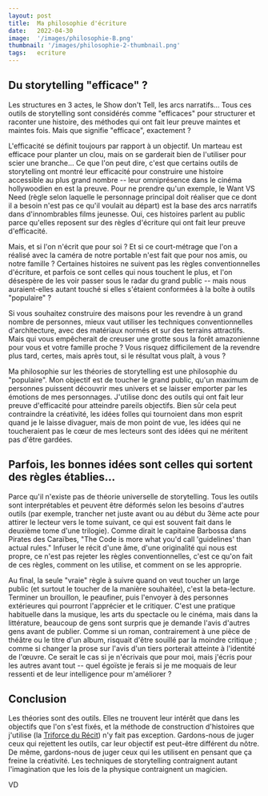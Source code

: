 ```yaml
---
layout: post
title:  Ma philosophie d'écriture
date:   2022-04-30
image:  '/images/philosophie-B.png'
thumbnail: '/images/philosophie-2-thumbnail.png'
tags:   ecriture
---
```


## Du storytelling "efficace" ?

Les structures en 3 actes, le Show don't Tell, les arcs narratifs… Tous ces outils de storytelling sont considérés comme "efficaces" pour structurer et raconter une histoire, des méthodes qui ont fait leur preuve maintes et maintes fois. Mais que signifie "efficace", exactement ?

L'efficacité se définit toujours par rapport à un objectif. Un marteau est efficace pour planter un clou, mais on se garderait bien de l'utiliser pour scier une branche… Ce que l'on peut dire, c'est que certains outils de storytelling ont montré leur efficacité pour construire une histoire accessible au plus grand nombre -- leur omniprésence dans le cinéma hollywoodien en est la preuve. Pour ne prendre qu'un exemple, le Want VS Need (règle selon laquelle le personnage principal doit réaliser que ce dont il a besoin n'est pas ce qu'il voulait au départ) est la base des arcs narratifs dans d'innombrables films jeunesse. Oui, ces histoires parlent au public parce qu'elles reposent sur des règles d'écriture qui ont fait leur preuve d'efficacité.

Mais, et si l'on n'écrit que pour soi ? Et si ce court-métrage que l'on a réalisé avec la caméra de notre portable n'est fait que pour nos amis, ou notre famille ? Certaines histoires ne suivent pas les règles conventionnelles d'écriture, et parfois ce sont celles qui nous touchent le plus, et l'on désespère de les voir passer sous le radar du grand public -- mais nous auraient-elles autant touché si elles s'étaient conformées à la boîte à outils "populaire" ?

Si vous souhaitez construire des maisons pour les revendre à un grand nombre de personnes, mieux vaut utiliser les techniques conventionnelles d'architecture, avec des matériaux normés et sur des terrains attractifs. Mais qui vous empêcherait de creuser une grotte sous la forêt amazonienne pour vous et votre famille proche ? Vous risquez difficilement de la revendre plus tard, certes, mais après tout, si le résultat vous plaît, à vous ?

Ma philosophie sur les théories de storytelling est une philosophie du "populaire". Mon objectif est de toucher le grand public, qu'un maximum de personnes puissent découvrir mes univers et se laisser emporter par les émotions de mes personnages. J'utilise donc des outils qui ont fait leur preuve d'efficacité pour atteindre pareils objectifs. Bien sûr cela peut contraindre la créativité, les idées folles qui tournoient dans mon esprit quand je le laisse divaguer, mais de mon point de vue, les idées qui ne toucheraient pas le cœur de mes lecteurs sont des idées qui ne méritent pas d'être gardées.

## Parfois, les bonnes idées sont celles qui sortent des règles établies…

Parce qu'il n'existe pas de théorie universelle de storytelling. Tous les outils sont interprétables et peuvent être déformés selon les besoins d'autres outils (par exemple, trancher net juste avant ou au début du 3ème acte pour attirer le lecteur vers le tome suivant, ce qui est souvent fait dans le deuxième tome d'une trilogie). Comme dirait le capitaine Barbossa dans Pirates des Caraïbes, "The Code is more what you'd call 'guidelines' than actual rules." Infuser le récit d'une âme, d'une originalité qui nous est propre, ce n'est pas rejeter les règles conventionnelles, c'est ce qu'on fait de ces règles, comment on les utilise, et comment on se les approprie.

Au final, la seule "vraie" règle à suivre quand on veut toucher un large public (et surtout le toucher de la manière souhaitée), c'est la beta-lecture. Terminer un brouillon, le peaufiner, puis l'envoyer à des personnes extérieures qui pourront l'apprécier et le critiquer. C'est une pratique habituelle dans la musique, les arts du spectacle ou le cinéma, mais dans la littérature, beaucoup de gens sont surpris que je demande l'avis d'autres gens avant de publier. Comme si un roman, contrairement à une pièce de théâtre ou le titre d'un album, risquait d'être souillé par la moindre critique ; comme si changer la prose sur l'avis d'un tiers porterait atteinte à l'identité de l'œuvre. Ce serait le cas si je n'écrivais que pour moi, mais j'écris pour les autres avant tout -- quel égoïste je ferais si je me moquais de leur ressenti et de leur intelligence pour m'améliorer ?

## Conclusion

Les théories sont des outils. Elles ne trouvent leur intérêt que dans les objectifs que l'on s'est fixés, et la méthode de construction d'histoires que j'utilise (la [Triforce du Récit](https://vincentdorier.com/2022/04/15/triforce/)) n'y fait pas exception. Gardons-nous de juger ceux qui rejettent les outils, car leur objectif est peut-être différent du nôtre. De même, gardons-nous de juger ceux qui les utilisent en pensant que ça freine la créativité. Les techniques de storytelling contraignent autant l'imagination que les lois de la physique contraignent un magicien.

VD
